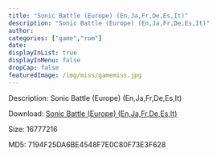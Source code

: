 ```yaml
---
title: "Sonic Battle (Europe) (En,Ja,Fr,De,Es,It)"
description: "Sonic Battle (Europe) (En,Ja,Fr,De,Es,It)"
author: 
categories: ["game","rom"]
date: 
displayInList: true
displayInMenu: false
dropCap: false
featuredImage: /img/miss/gamemiss.jpg
---
```


Description: Sonic Battle (Europe) (En,Ja,Fr,De,Es,It)

Download: <a style="text-decoration:underline;" href="https://mega.nz/#!iCIQkAjJ!s0-uDmokgc4MzyIOaTKqmWyIAi5jaM2nrkPTiPmcVHE" target = "_blank" rel = "nofollow" > Sonic Battle (Europe) (En,Ja,Fr,De,Es,It)</a>

Size: 16777216

MD5: 7194F25DA6BE4548F7E0C80F73E3F628


